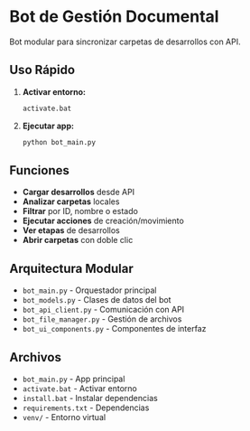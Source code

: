 # Bot de Gestión Documental

Bot modular para sincronizar carpetas de desarrollos con API.

## Uso Rápido

1. **Activar entorno:**
   ```bash
   activate.bat
   ```

2. **Ejecutar app:**
   ```bash
   python bot_main.py
   ```

## Funciones

- **Cargar desarrollos** desde API
- **Analizar carpetas** locales  
- **Filtrar** por ID, nombre o estado
- **Ejecutar acciones** de creación/movimiento
- **Ver etapas** de desarrollos
- **Abrir carpetas** con doble clic

## Arquitectura Modular

- `bot_main.py` - Orquestador principal
- `bot_models.py` - Clases de datos del bot
- `bot_api_client.py` - Comunicación con API
- `bot_file_manager.py` - Gestión de archivos
- `bot_ui_components.py` - Componentes de interfaz

## Archivos

- `bot_main.py` - App principal
- `activate.bat` - Activar entorno
- `install.bat` - Instalar dependencias
- `requirements.txt` - Dependencias
- `venv/` - Entorno virtual
